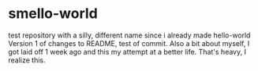 # smello-world
test repository with a silly, different name since i already made hello-world
Version 1 of changes to README, test of commit.  Also a bit about myself, I got laid off 1 week ago and this my attempt at a better life. That's heavy, I realize this.
